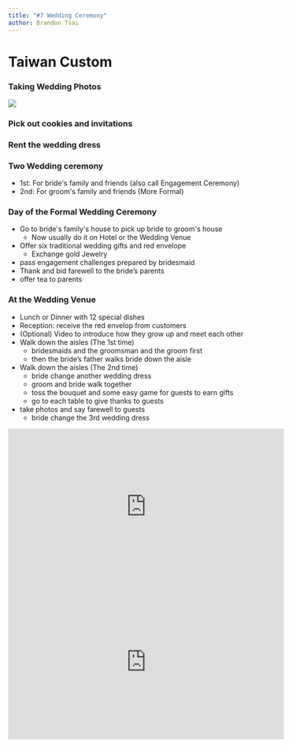 ```yaml
---
title: "#7 Wedding Ceremony"
author: Brandon Tsai
---
```


Taiwan Custom
=====

### Taking Wedding Photos

![](/assets/images/JEN_0846.jpg)

### Pick out cookies and invitations


### Rent the wedding dress


### Two Wedding ceremony

- 1st: For bride's family and friends (also call Engagement Ceremony)
- 2nd: For groom's family and friends (More Formal)

### Day of the Formal Wedding Ceremony

- Go to bride's family's house to pick up bride to groom's house
  - Now usually do it on Hotel or the Wedding Venue
- Offer six traditional wedding gifts and red envelope
  - Exchange gold Jewelry
- pass engagement challenges prepared by bridesmaid
- Thank and bid farewell to the bride’s parents
- offer tea to parents


### At the Wedding Venue

- Lunch or Dinner with 12 special dishes
- Reception: receive the red envelop from customers
- (Optional) Video to introduce how they grow up and meet each other
- Walk down the aisles (The 1st time)
  - bridesmaids and the groomsman and the groom first
  - then the bride’s father walks bride down the aisle
- Walk down the aisles (The 2nd time)
  - bride change another wedding dress
  - groom and bride walk together
  - toss the bouquet and some easy game for guests to earn gifts
  - go to each table to give thanks to guests
- take photos and say farewell to guests
  - bride change the 3rd wedding dress


<iframe width="560" height="315" src="https://www.youtube.com/embed/2DmVn0MR0ww" frameborder="0" allow="accelerometer; autoplay; clipboard-write; encrypted-media; gyroscope; picture-in-picture" allowfullscreen></iframe>

<iframe width="560" height="315" src="https://www.youtube.com/embed/Q3U7_D4aBZg" frameborder="0" allow="accelerometer; autoplay; clipboard-write; encrypted-media; gyroscope; picture-in-picture" allowfullscreen></iframe>